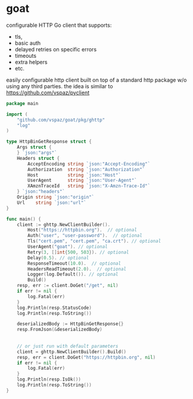 # goat

configurable HTTP Go client that supports:

* tls,
* basic auth
* delayed retries on specific errors
* timeouts
* extra helpers
* etc.

easily configurable http client built on top of a standard http package w/o using any third parties.
the idea is similar to https://github.com/vspaz/pyclient

```go
package main

import (
	"github.com/vspaz/goat/pkg/ghttp"
	"log"
)

type HttpBinGetResponse struct {
	Args struct {
	} `json:"args"`
	Headers struct {
		AcceptEncoding string `json:"Accept-Encoding"`
		Authorization  string `json:"Authorization"`
		Host           string `json:"Host"`
		UserAgent      string `json:"User-Agent"`
		XAmznTraceId   string `json:"X-Amzn-Trace-Id"`
	} `json:"headers"`
	Origin string `json:"origin"`
	Url    string `json:"url"`
}

func main() {
    client := ghttp.NewClientBuilder().
        Host("https://httpbin.org").  // optional 
        Auth("user", "user-password").  // optional 
        Tls("cert.pem", "cert.pem", "ca.crt"). // optional 
        UserAgent("goat"). // optional 
        Retry(3, []int{500, 503}). // optional 
        Delay(0.5). // optional
		ResponseTimeout(10.0).  // optional
		HeadersReadTimeout(2.0).  // optional
        Logger(log.Default()). // optional 
        Build()
	resp, err := client.DoGet("/get", nil)
	if err != nil {
		log.Fatal(err)
	}
	log.Println(resp.StatusCode)
	log.Println(resp.ToString())

	deserializedBody := HttpBinGetResponse{}
	resp.FromJson(&deserializedBody)
	
	
	// or just run with default parameters
	client = ghttp.NewClientBuilder().Build()
	resp, err = client.DoGet("https://httpbin.org", nil)
	if err != nil {
		log.Fatal(err)
	}
	log.Println(resp.IsOk())
	log.Println(resp.ToString())
}
```
